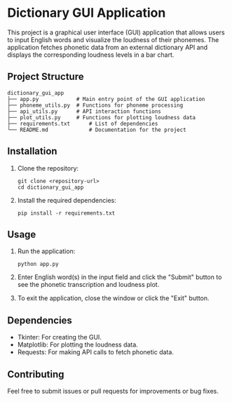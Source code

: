 # Dictionary GUI Application

This project is a graphical user interface (GUI) application that allows users to input English words and visualize the loudness of their phonemes. The application fetches phonetic data from an external dictionary API and displays the corresponding loudness levels in a bar chart.

## Project Structure

```
dictionary_gui_app
├── app.py            # Main entry point of the GUI application
├── phoneme_utils.py  # Functions for phoneme processing
├── api_utils.py      # API interaction functions
├── plot_utils.py     # Functions for plotting loudness data
├── requirements.txt      # List of dependencies
└── README.md             # Documentation for the project
```

## Installation

1. Clone the repository:
   ```
   git clone <repository-url>
   cd dictionary_gui_app
   ```

2. Install the required dependencies:
   ```
   pip install -r requirements.txt
   ```

## Usage

1. Run the application:
   ```
   python app.py
   ```

2. Enter English word(s) in the input field and click the "Submit" button to see the phonetic transcription and loudness plot.

3. To exit the application, close the window or click the "Exit" button.

## Dependencies

- Tkinter: For creating the GUI.
- Matplotlib: For plotting the loudness data.
- Requests: For making API calls to fetch phonetic data.

## Contributing

Feel free to submit issues or pull requests for improvements or bug fixes.
